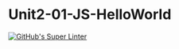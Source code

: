 # Unit2-01-JS-HelloWorld
[![GitHub's Super Linter](https://github.com/sirinec12345/Unit2-01-JS-HelloWorld/workflows/GitHub's%20Super%20Linter/badge.svg)](https://github.com/sirinec12345/Unit2-01-JS-HelloWorld/actions)